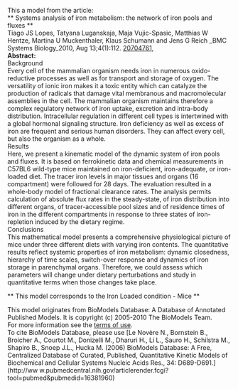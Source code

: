 

This a model from the article:  
** Systems analysis of iron metabolism: the network of iron pools and fluxes **   
Tiago JS Lopes, Tatyana Luganskaja, Maja Vujic-Spasic, Matthias W Hentze,
Martina U Muckenthaler, Klaus Schumann and Jens G Reich _BMC Systems
Biology_2010, Aug 13;4(1):112.
[20704761](http://www.ncbi.nlm.nih.gov/pubmed/20704761),  
**Abstract:**   
Background  
Every cell of the mammalian organism needs iron in numerous oxido-reductive
processes as well as for transport and storage of oxygen. The versatility of
ionic iron makes it a toxic entity which can catalyze the production of
radicals that damage vital membranous and macromolecular assemblies in the
cell. The mammalian organism maintains therefore a complex regulatory network
of iron uptake, excretion and intra-body distribution. Intracellular
regulation in different cell types is intertwined with a global hormonal
signaling structure. Iron deficiency as well as excess of iron are frequent
and serious human disorders. They can affect every cell, but also the organism
as a whole.  
Results  
Here, we present a kinematic model of the dynamic system of iron pools and
fluxes. It is based on ferrokinetic data and chemical measurements in C57BL6
wild-type mice maintained on iron-deficient, iron-adequate, or iron-loaded
diet. The tracer iron levels in major tissues and organs (16 compartment) were
followed for 28 days. The evaluation resulted in a whole-body model of
fractional clearance rates. The analysis permits calculation of absolute flux
rates in the steady-state, of iron distribution into different organs, of
tracer-accessible pool sizes and of residence times of iron in the different
compartments in response to three states of iron-repletion induced by the
dietary regime.  
Conclusions  
This mathematical model presents a comprehensive physiological picture of mice
under three different diets with varying iron contents. The quantitative
results reflect systemic properties of iron metabolism: dynamic closedness,
hierarchy of time scales, switch-over response and dynamics of iron storage in
parenchymal organs. Therefore, we could assess which parameters will change
under dietary perturbations and study in quantitative terms when those changes
take place.

** This model corresponds to the Iron Loaded condition - Mice **

This model originates from BioModels Database: A Database of Annotated
Published Models. It is copyright (c) 2005-2010 The BioModels Team.  
For more information see the [terms of
use](http://www.ebi.ac.uk/biomodels/legal.html).  
To cite BioModels Database, please use [Le Novère N., Bornstein B., Broicher
A., Courtot M., Donizelli M., Dharuri H., Li L., Sauro H., Schilstra M.,
Shapiro B., Snoep J.L., Hucka M. (2006) BioModels Database: A Free,
Centralized Database of Curated, Published, Quantitative Kinetic Models of
Biochemical and Cellular Systems Nucleic Acids Res., 34: D689-D691.](http://ww
w.pubmedcentral.nih.gov/articlerender.fcgi?tool=pubmed&pubmedid=16381960)

